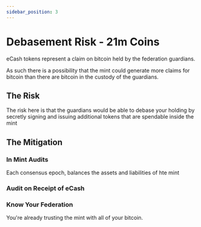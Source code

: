 ```yaml
---
sidebar_position: 3
---
```


# Debasement Risk - 21m Coins

eCash tokens represent a claim on bitcoin held by the federation guardians.

As such there is a possibility that the mint could generate more claims for bitcoin than there are bitcoin in the custody of the guardians. 

## The Risk

The risk here is that the guardians would be able to debase your holding by secretly signing and issuing additional tokens that are spendable inside the mint

## The Mitigation 

### In Mint Audits

Each consensus epoch, balances the assets and liabilities of hte mint 

### Audit on Receipt of eCash

### Know Your Federation 

You're already trusting the mint with all of your bitcoin. 
